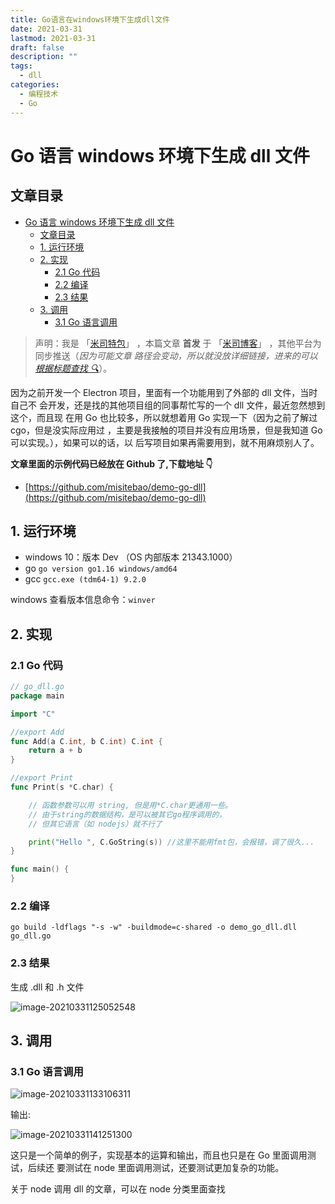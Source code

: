 ```yaml
---
title: Go语言在windows环境下生成dll文件
date: 2021-03-31
lastmod: 2021-03-31
draft: false
description: ""
tags:
  - dll
categories:
  - 编程技术
  - Go
---
```


# Go 语言 windows 环境下生成 dll 文件

## 文章目录

- [Go 语言 windows 环境下生成 dll 文件](#go-语言-windows-环境下生成-dll-文件)
  - [文章目录](#文章目录)
  - [1. 运行环境](#1-运行环境)
  - [2. 实现](#2-实现)
    - [2.1 Go 代码](#21-go-代码)
    - [2.2 编译](#22-编译)
    - [2.3 结果](#23-结果)
  - [3. 调用](#3-调用)
    - [3.1 Go 语言调用](#31-go-语言调用)

> 声明：我是 「[米司特包](http://misitebao.com)」 ，本篇文章 **首发** 于
> 「[米司博客](http://blog.misitebao.com)」 ，其他平台为同步推送（_因为可能文章
> 路径会变动，所以就没放详细链接，进来的可以
> [根据标题查找 🔍](http://blog.misitebao.com/posts/)_）。

因为之前开发一个 Electron 项目，里面有一个功能用到了外部的 dll 文件，当时自己不
会开发，还是找的其他项目组的同事帮忙写的一个 dll 文件，最近忽然想到这个，而且现
在用 Go 也比较多，所以就想着用 Go 实现一下（因为之前了解过 cgo，但是没实际应用过
，主要是我接触的项目并没有应用场景，但是我知道 Go 可以实现。），如果可以的话，以
后写项目如果再需要用到，就不用麻烦别人了。

**文章里面的示例代码已经放在 Github 了,下载地址 👇**

- [https://github.com/misitebao/demo-go-dll](https://github.com/misitebao/demo-go-dll)

<span id="nav-1"></span>

## 1. 运行环境

- windows 10：版本 Dev （OS 内部版本 21343.1000）
- go `go version go1.16 windows/amd64`
- gcc `gcc.exe (tdm64-1) 9.2.0`

windows 查看版本信息命令：`winver`

<span id="nav-2"></span>

## 2. 实现

<span id="nav-2-1"></span>

### 2.1 Go 代码

```go
// go_dll.go
package main

import "C"

//export Add
func Add(a C.int, b C.int) C.int {
	return a + b
}

//export Print
func Print(s *C.char) {

	// 函数参数可以用 string, 但是用*C.char更通用一些。
	// 由于string的数据结构，是可以被其它go程序调用的，
	// 但其它语言（如 nodejs）就不行了

	print("Hello ", C.GoString(s)) //这里不能用fmt包，会报错，调了很久...
}

func main() {
}

```

<span id="nav-2-2"></span>

### 2.2 编译

```shell
go build -ldflags "-s -w" -buildmode=c-shared -o demo_go_dll.dll go_dll.go
```

<span id="nav-2-3"></span>

### 2.3 结果

生成 .dll 和 .h 文件

![image-20210331125052548](https://cdn.jsdelivr.net/gh/misitebao/CDN/md/image-20210331125052548.png)

<span id="nav-3"></span>

## 3. 调用

<span id="nav-3-1"></span>

### 3.1 Go 语言调用

![image-20210331133106311](https://cdn.jsdelivr.net/gh/misitebao/CDN/md/image-20210331133106311.png)

输出:

![image-20210331141251300](https://cdn.jsdelivr.net/gh/misitebao/CDN/md/image-20210331141251300.png)

这只是一个简单的例子，实现基本的运算和输出，而且也只是在 Go 里面调用测试，后续还
要测试在 node 里面调用测试，还要测试更加复杂的功能。

关于 node 调用 dll 的文章，可以在 node 分类里面查找
